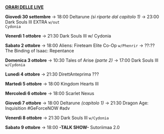 <u><b>ORARI DELLE LIVE</b></u>

<b>Giovedì 30 settembre</b>
→ 18:00 Deltarune <i>(si riparte dal capitolo 1)</i>
→ 23:00 Dark Souls III EXTRA <code>w/out Cydonia</code>

<b>Venerdì 1 ottobre</b>
→ 21:30 Dark Souls III w/ Cydonia

<b>Sabato 2 ottobre</b>
→ 18:00 Aliens: Fireteam Elite Co-Op <code>w/Phenrir</code>
→ ??:?? The Binding of Isaac: Repentance

<b>Domenica 3 ottobre</b> 
→ 10:30 Tales of Arise <i>(parte 2)</i>
→ 17:00 Dark Souls III <code>w/Cydonia</code>

<b>Lunedì 4 ottobre</b> 
→ 21:30 DirettAnteprima ???

<b>Martedì 5 ottobre</b> 
→ 18:00 Kingdom Hearts III

<b>Mercoledì 6 ottobre</b>
→ 18:00 Scarlet Nexus

<b>Giovedì 7 ottobre</b>
→ 18:00 Deltarune <i>(capitolo 1)</i>
→ 21:30 Dragon Age: Inquisition #GeForceNOW #adv

<b>Venerdì 8 ottobre</b>
→ 21:30 Dark Souls III <code>w/Cydonia</code>

<b>Sabato 9 ottobre</b>
→ 18:00 <b>-TALK SHOW-</b> Sutoriimaa 2.0
